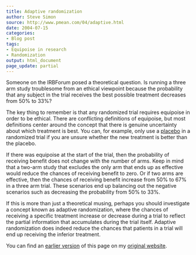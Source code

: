 ```yaml
---
title: Adaptive randomization
author: Steve Simon
source: http://www.pmean.com/04/adaptive.html
date: 2004-07-15
categories:
- Blog post
tags:
- Equipoise in research
- Randomization
output: html_document
page_update: partial
---
```

Someone on the IRBForum posed a theoretical question. Is running a three arm study troublesome from an ethical viewpoint because the probability that any subject in the trial receives the best possible treatment decreases from 50% to 33%?

The key thing to remember is that any randomized trial requires equipoise in order to be ethical. There are conflicting definitions of equipoise, but most definitions center around the concept that there is genuine uncertainty about which treatment is best. You can, for example, only use a [placebo][pla1] in a randomized trial if you are unsure whether the new treatment is better than the placebo.

If there was equipoise at the start of the trial, then the probability of receiving benefit does not change with the number of arms. Keep in mind that a two-arm study that excludes the only arm that ends up as effective would reduce the chances of receiving benefit to zero. Or if two arms are effective, then the chances of receiving benefit increase from 50% to 67% in a three arm trial. These scenarios end up balancing out the negative scenarios such as decreasing the probability from 50% to 33%.

If this is more than just a theoretical musing, perhaps you should investigate a concept known as adaptive randomization, where the chances of receiving a specific treatment increase or decrease during a trial to reflect the partial information that accumulates during the trial itself. Adaptive randomization does indeed reduce the chances that patients in a trial will end up receiving the inferior treatment.

You can find an [earlier version][sim1] of this page on my [original website][sim2].

[sim1]: http://www.pmean.com/04/adaptive.html
[sim2]: http://www.pmean.com/original_site.html

[pla1]: http://new.pmean.com/placebo/